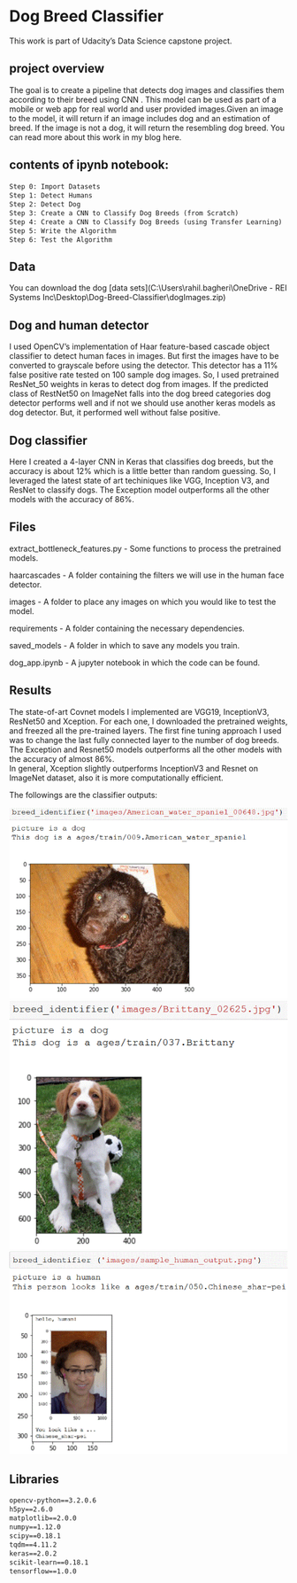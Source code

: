 # Dog Breed Classifier
This work is part of Udacity’s Data Science capstone project. 

## project overview
The goal is to create a pipeline that detects dog images and classifies them according to their breed using CNN . This model can be used as part of a mobile or web app for real world and user provided images.Given an image to the model, it will return if an image includes dog and an estimation of breed. If the image is not a dog, it will return the resembling dog breed. You can read more about this work in my blog here.

## contents of ipynb notebook:
    Step 0: Import Datasets
    Step 1: Detect Humans
    Step 2: Detect Dog
    Step 3: Create a CNN to Classify Dog Breeds (from Scratch)
    Step 4: Create a CNN to Classify Dog Breeds (using Transfer Learning)
    Step 5: Write the Algorithm
    Step 6: Test the Algorithm


## Data
You can download the dog [data sets](C:\Users\rahil.bagheri\OneDrive - REI Systems Inc\Desktop\Dog-Breed-Classifier\dogImages.zip)

## Dog and human detector
I used OpenCV’s implementation of Haar feature-based cascade object classifier to detect human faces in images. But first the images have to be converted to grayscale before using the detector. This detector has a 11% false positive rate tested on 100 sample dog images. So, I used pretrained ResNet_50 weights in keras to detect dog from images. If the predicted class of RestNet50 on ImageNet falls into the dog breed categories dog detector performs well and if not we should use another keras models as dog detector. But, it performed well without false positive. 

## Dog classifier
Here I created a 4-layer CNN in Keras that classifies dog breeds, but the accuracy is about 12% which is a little better than random guessing. So, I leveraged the latest state of art techiniques like VGG, Inception V3, and ResNet to classify dogs. The Exception model outperforms all the other models with the accuracy of 86%. 

## Files
extract_bottleneck_features.py - Some functions to process the pretrained models.

haarcascades - A folder containing the filters we will use in the human face detector.

images - A folder to place any images on which you would like to test the model.

requirements - A folder containing the necessary dependencies.

saved_models - A folder in which to save any models you train.

dog_app.ipynb - A jupyter notebook in which the code can be found.

## Results 
The state-of-art Covnet models I implemented are VGG19, InceptionV3, ResNet50 and Xception. For each one, I downloaded the pretrained weights, and freezed all the pre-trained layers. The first fine tuning approach I used was to change the last fully connected layer to the number of dog breeds. 
The Exception and Resnet50 models outperforms all the other models with the accuracy of almost 86%.  
In general, Xception slightly outperforms InceptionV3 and Resnet on ImageNet dataset, also it is more computationally efficient. 

The followings are the classifier outputs:

![](Images/Model_result_1.png)
![](Images/Model_result_2.gif)
![](Images/Model_result_3.png)

## Libraries 
    opencv-python==3.2.0.6
    h5py==2.6.0
    matplotlib==2.0.0
    numpy==1.12.0
    scipy==0.18.1
    tqdm==4.11.2
    keras==2.0.2
    scikit-learn==0.18.1
    tensorflow==1.0.0
